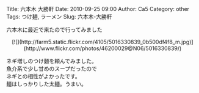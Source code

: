 Title: 六本木 大勝軒
Date: 2010-09-25 09:00
Author: Ca5
Category: other
Tags: つけ麺, ラーメン
Slug: 六本木-大勝軒

六本木に最近で来たので行ってみました

<p>
<center>
[![](http://farm5.static.flickr.com/4105/5016330839_0b500df4f8_m.jpg)](http://www.flickr.com/photos/46200029@N06/5016330839/)

</center>
  
ネギ増しのつけ麺を頼んでみました。  
魚介系で少し甘めのスープだったので  
ネギとの相性がよかったです。  
麺はしっかりした太麺。うまい。

</p>

